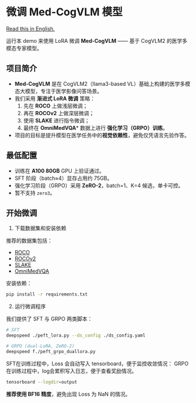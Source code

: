 # 微调 Med-CogVLM 模型

[Read this in English.](./README.md)

运行本 demo 来使用 LoRA 微调 **Med-CogVLM** —— 基于 CogVLM2 的医学多模态专家模型。

## 项目简介

+ **Med-CogVLM** 是在 CogVLM2（llama3-based VL）基础上构建的医学多模态大模型，专注于医学影像问答场景。
+ 我们采用 **渐进式 LoRA 微调** 策略：  
  1. 先在 **ROCO** 上做浅层微调；  
  2. 再在 **ROCOv2** 上做深层微调；  
  3. 使用 **SLAKE** 进行指令微调；  
  4. 最终在 **OmniMedVQA*** 数据上进行 **强化学习（GRPO）训练**。
+ 项目的目标是提升模型在医学任务中的**视觉依赖性**，避免仅凭语言先验作答。

## 最低配置

- 训练在 **A100 80GB** GPU 上验证通过。  
- SFT 阶段（batch≈4）显存占用约 75GB。  
- 强化学习阶段（GRPO）采用 **ZeRO-2**，batch=1、K=4 候选，单卡可控。  
- 暂不支持 `zero3`。

## 开始微调

1. 下载数据集和安装依赖

推荐的数据集包括：  
- [ROCO](https://github.com/razorx89/roco-dataset/tree/master)  
- [ROCOv2](https://huggingface.co/datasets/eltorio/ROCOv2-radiology)  
- [SLAKE](https://huggingface.co/datasets/BoKelvin/SLAKE)
- [OmniMedVQA](https://huggingface.co/datasets/foreverbeliever/OmniMedVQA)  

安装依赖：

```bash
pip install -r requirements.txt
```

2. 运行微调程序

我们提供了 SFT 与 GRPO 两类脚本：  

```bash
# SFT
deepspeed ./peft_lora.py --ds_config ./ds_config.yaml

# GRPO (dual-LoRA, ZeRO-2)
deepspeed f./peft_grpo_duallora.py
```

SFT在训练过程中，Loss 会自动写入 tensorboard，便于监控收敛情况：
GRPO在训练过程中，log会累积写入日志，便于查看奖励情况。

```bash
tensorboard --logdir=output
```

**推荐使用 BF16 精度**，避免出现 Loss 为 NaN 的情况。